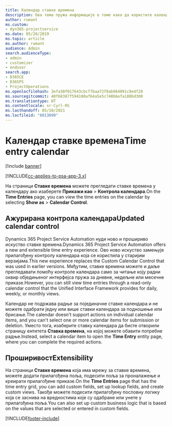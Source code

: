 ```yaml
---
title: Календар ставке времена
description: Ова тема пружа информације о томе како да користите календар ставке времена.
author: rumant
ms.custom:
- dyn365-projectservice
ms.date: 05/20/2019
ms.topic: article
ms.author: rumant
audience: Admin
search.audienceType:
- admin
- customizer
- enduser
search.app:
- D365CE
- D365PS
- ProjectOperations
ms.openlocfilehash: 3efa30f017643cbcf7baa72f8ab964091c9e4f28
ms.sourcegitcommit: 40f68387f594180af64a5e5c748b6efa188bd300
ms.translationtype: HT
ms.contentlocale: sr-Cyrl-RS
ms.lasthandoff: 05/10/2021
ms.locfileid: "6013099"
---
```

# <a name="time-entry-calendar"></a><span data-ttu-id="12c9e-103">Календар ставке времена</span><span class="sxs-lookup"><span data-stu-id="12c9e-103">Time entry calendar</span></span>

[!include [banner](../includes/psa-now-project-operations.md)]

[!INCLUDE[cc-applies-to-psa-app-3.x](../includes/cc-applies-to-psa-app-3x.md)]

<span data-ttu-id="12c9e-104">На страници **Ставке времена** можете прегледати ставке времена у календару ако изаберете **Прикажи као** \> **Контрола календара**.</span><span class="sxs-lookup"><span data-stu-id="12c9e-104">On the **Time Entries** page, you can view the time entries on the calendar by selecting **Show as** \> **Calendar Control**.</span></span>

## <a name="updated-calendar-control"></a><span data-ttu-id="12c9e-105">Ажурирана контрола календара</span><span class="sxs-lookup"><span data-stu-id="12c9e-105">Updated calendar control</span></span>

<span data-ttu-id="12c9e-106">Dynamics 365 Project Service Automation нуди ново и прошириво искуство ставке времена.</span><span class="sxs-lookup"><span data-stu-id="12c9e-106">Dynamics 365 Project Service Automation offers a new and extensible time entry experience.</span></span> <span data-ttu-id="12c9e-107">Ово ново искуство замењује прилагођену контролу календара која се користила у старијим верзијама.</span><span class="sxs-lookup"><span data-stu-id="12c9e-107">This new experience replaces the Custom Calendar Control that was used in earlier versions.</span></span> <span data-ttu-id="12c9e-108">Међутим, ставке времена можете и даље прегледавати помоћу контроле календара само за читање коју радни оквир обједињеног интерфејса пружа за дневне, недељне или месечне приказе.</span><span class="sxs-lookup"><span data-stu-id="12c9e-108">However, you can still view time entries through a read-only calendar control that the Unified Interface Framework provides for daily, weekly, or monthly views.</span></span>

<span data-ttu-id="12c9e-109">Календар не подржава радње за појединачне ставке календара и не можете одабрати једну или више ставки календара за подношење или брисање.</span><span class="sxs-lookup"><span data-stu-id="12c9e-109">The calendar doesn't support actions on individual calendar items, and you can't select one or more calendar items for submission or deletion.</span></span> <span data-ttu-id="12c9e-110">Уместо тога, изаберите ставку календара да бисте отворили страницу ентитета **Ставка времена**, на којој можете обавити потребне радње.</span><span class="sxs-lookup"><span data-stu-id="12c9e-110">Instead, select a calendar item to open the **Time Entry** entity page, where you can complete the required actions.</span></span>

## <a name="extensibility"></a><span data-ttu-id="12c9e-111">Проширивост</span><span class="sxs-lookup"><span data-stu-id="12c9e-111">Extensibility</span></span>

<span data-ttu-id="12c9e-112">На страници **Ставке времена** која има мрежу за ставке времена, можете додати прилагођена поља, подесити поља за проналажење и креирати прилагођене приказе.</span><span class="sxs-lookup"><span data-stu-id="12c9e-112">On the **Time Entries** page that has the time entry grid, you can add custom fields, set up lookup fields, and create custom views.</span></span> <span data-ttu-id="12c9e-113">Такође можете подесити прилагођену пословну логику која се заснива на вредностима које су одабране или унете у прилагођена поља.</span><span class="sxs-lookup"><span data-stu-id="12c9e-113">You can also set up custom business logic that is based on the values that are selected or entered in custom fields.</span></span>


[!INCLUDE[footer-include](../includes/footer-banner.md)]